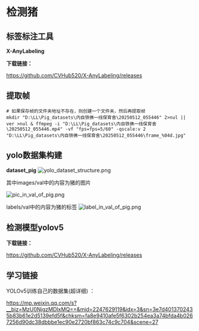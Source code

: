 # 检测猪

## 标签标注工具
**X-AnyLabeling**

**下载链接：**

https://github.com/CVHub520/X-AnyLabeling/releases

## 提取帧
    # 如果保存帧的文件夹地址不存在，则创建一个文件夹，然后再提取帧
    mkdir "D:\LL\Pig_datasets\内自铁佛一线保育舍\20250512_055446" 2>nul || ver >nul & ffmpeg -i "D:\LL\Pig_datasets\内自铁佛一线保育舍\20250512_055446.mp4" -vf "fps=fps=5/60" -qscale:v 2 "D:\LL\Pig_datasets\内自铁佛一线保育舍\20250512_055446\frame_%04d.jpg"

## yolo数据集构建
**dataset_pig**
![yolo_dataset_structure.png](yolo_dataset_structure.png)

其中images/val中的内容为猪的图片

![pic_in_val_of_pig.png](pic_in_val_of_pig.png)

labels/val中的内容为猪的标签
![label_in_val_of_pig.png](label_in_val_of_pig.png)


## 检测模型yolov5
**下载链接：**

https://github.com/CVHub520/X-AnyLabeling/releases


## 学习链接
YOLOv5训练自己的数据集(超详细) ：

https://mp.weixin.qq.com/s?__biz=MzU0NjgzMDIxMQ==&mid=2247629119&idx=3&sn=3e7d4013702435b83b61e2d5139efd5f&chksm=fa8e9410afe5f6302b254ea3a74bfda4b0267256d90dc38dbbbe1ec90e2720bf863c74c9c704&scene=27

